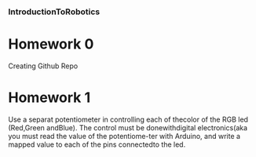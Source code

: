 ### IntroductionToRobotics

# Homework 0
Creating Github Repo

# Homework 1
 Use a separat potentiometer in controlling each of thecolor of the RGB led (Red,Green andBlue).  The control must be donewithdigital electronics(aka you must read the value of the potentiome-ter with Arduino, and write a mapped value to each of the pins connectedto the led.
 
